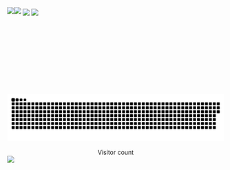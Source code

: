 <a hre="#">
<img src="https://my-stats-43gk.vercel.app/api?username=Anri-Tsetskhladze&show_icons=true&theme=radical&hide=contribs,issues&show=discussions_answered&rank_icon=github&include_all_commits=true&card_width=400" />
<img height=200 align="center" src="https://github-readme-streak-stats.herokuapp.com/?user=Anri-Tsetskhladze&theme=dark" />
<img height=200 align="center" src="https://my-stats-43gk.vercel.app/api/top-langs/?username=Anri-Tsetskhladze&hide=html,scss,css&langs_count=8&layout=compact&theme=radical&card_width=400" />
<img align="left" height=202 src="https://github-profile-trophy.vercel.app/?username=Anri-Tsetskhladze&theme=radical&no-frame=true&title=Stars,Followers,Commits&column=-1"/>
  
<a href=#><img src="contributions.svg"></a>

<p align="center">
  Visitor count<br>
<img align="left" height=97 src="https://profile-counter.glitch.me/Anri-Tsetskhladze/count.svg" />
</p> 
